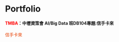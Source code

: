 # Portfolio

  #### <a href="https://www.tmba.tw/" target="_blank" style="text-decoration:none;color:red;">TMBA</a>：中壢資策會 AI/Big Data 班DB104專題:信手卡來
   
   <a href="https://drive.google.com/open?id=1sy9-YXnYzRy45KJqdZb8J-R6moVgYd03" target="_blank" style="text-decoration:none;color:	#E63F00;">信手卡來</a>

  

